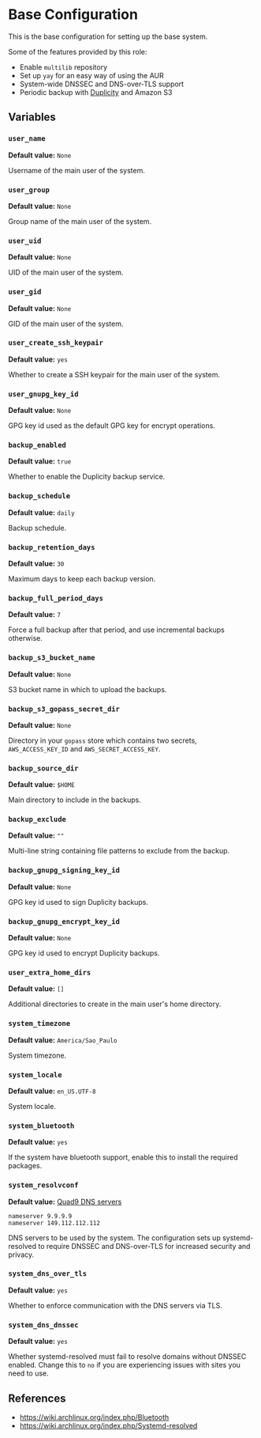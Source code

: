 # Base Configuration

This is the base configuration for setting up the base system.

Some of the features provided by this role:

- Enable `multilib` repository
- Set up `yay` for an easy way of using the AUR
- System-wide DNSSEC and DNS-over-TLS support
- Periodic backup with [Duplicity](http://duplicity.nongnu.org/) and Amazon S3

## Variables

### `user_name`

**Default value:** `None`

Username of the main user of the system.

### `user_group`

**Default value:** `None`

Group name of the main user of the system.

### `user_uid`

**Default value:** `None`

UID of the main user of the system.

### `user_gid`

**Default value:** `None`

GID of the main user of the system.

### `user_create_ssh_keypair`

**Default value:** `yes`

Whether to create a SSH keypair for the main user of the system.

### `user_gnupg_key_id`

**Default value:** `None`

GPG key id used as the default GPG key for encrypt operations.

### `backup_enabled`

**Default value:** `true`

Whether to enable the Duplicity backup service.

### `backup_schedule`

**Default value:** `daily`

Backup schedule.

### `backup_retention_days`

**Default value:** `30`

Maximum days to keep each backup version.

### `backup_full_period_days`

**Default value:** `7`

Force a full backup after that period, and use incremental backups otherwise.

### `backup_s3_bucket_name`

**Default value:** `None`

S3 bucket name in which to upload the backups.

### `backup_s3_gopass_secret_dir`

**Default value:** `None`

Directory in your `gopass` store which contains two secrets, `AWS_ACCESS_KEY_ID` and `AWS_SECRET_ACCESS_KEY`.

### `backup_source_dir`

**Default value:** `$HOME`

Main directory to include in the backups.

### `backup_exclude`

**Default value:** `""`

Multi-line string containing file patterns to exclude from the backup.

### `backup_gnupg_signing_key_id`

**Default value:** `None`

GPG key id used to sign Duplicity backups.

### `backup_gnupg_encrypt_key_id`

**Default value:** `None`

GPG key id used to encrypt Duplicity backups.

### `user_extra_home_dirs`

**Default value:** `[]`

Additional directories to create in the main user's home directory.

### `system_timezone`

**Default value:** `America/Sao_Paulo`

System timezone.

### `system_locale`

**Default value:** `en_US.UTF-8`

System locale.

### `system_bluetooth`

**Default value:** `yes`

If the system have bluetooth support, enable this to install the required packages.

### `system_resolvconf`

**Default value:** [Quad9 DNS servers](https://www.quad9.net/)

```
nameserver 9.9.9.9
nameserver 149.112.112.112
```

DNS servers to be used by the system. The configuration sets up systemd-resolved
to require DNSSEC and DNS-over-TLS for increased security and privacy.

### `system_dns_over_tls`

**Default value:** `yes`

Whether to enforce communication with the DNS servers via TLS.

### `system_dns_dnssec`

**Default value:** `yes`

Whether systemd-resolved must fail to resolve domains without DNSSEC enabled.
Change this to `no` if you are experiencing issues with sites you need to use.

## References

- <https://wiki.archlinux.org/index.php/Bluetooth>
- <https://wiki.archlinux.org/index.php/Systemd-resolved>
